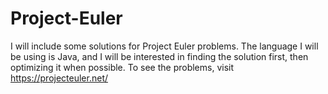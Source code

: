 # Project-Euler
I will include some solutions for Project Euler problems.
The language I will be using is Java, and I will be interested in finding the solution first, then optimizing it when possible. 
To see the problems, visit https://projecteuler.net/  
